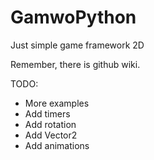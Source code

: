 # GamwoPython
Just simple game framework 2D

Remember, there is github wiki.

TODO:
  - More examples
  - Add timers
  - Add rotation
  - Add Vector2
  - Add animations
